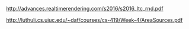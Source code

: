 <http://advances.realtimerendering.com/s2016/s2016_ltc_rnd.pdf>

<http://luthuli.cs.uiuc.edu/~daf/courses/cs-419/Week-4/AreaSources.pdf>
